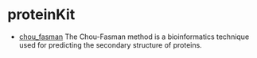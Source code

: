 ﻿# proteinKit



+ [chou_fasman](proteinKit/chou_fasman.1) The Chou-Fasman method is a bioinformatics technique used for predicting the secondary structure of proteins. 
